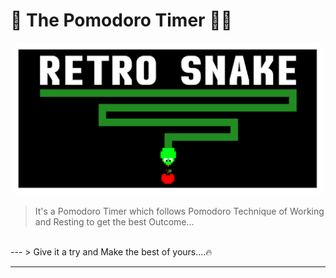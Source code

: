 # 🌟 The Pomodoro Timer 🍅⏰

<p align="center">
  <img src="https://github.com/AnubhabL4002/Retro_Snake_game_py/blob/main/snake_icon.png?raw=true" alt="Project Logo" width="150" style="border-radius: 15px; width: 500px;">
</p>

> It's a Pomodoro Timer which follows Pomodoro Technique of Working and Resting to get the best Outcome...
<br>
---
> Give it a try and Make the best of yours....🔥

---
